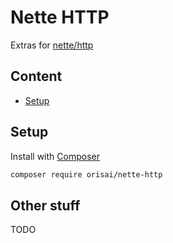 # Nette HTTP

Extras for [nette/http](https://github.com/nette/http)

## Content

- [Setup](#setup)

## Setup

Install with [Composer](https://getcomposer.org)

```sh
composer require orisai/nette-http
```

## Other stuff

TODO
